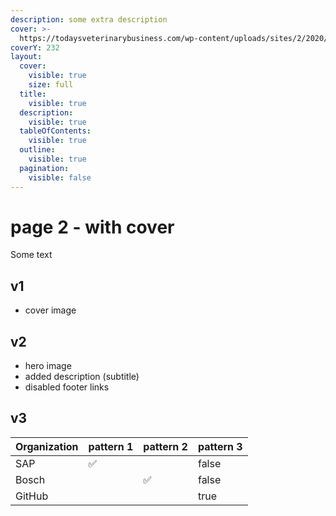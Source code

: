 ```yaml
---
description: some extra description
cover: >-
  https://todaysveterinarybusiness.com/wp-content/uploads/sites/2/2020/03/Innovation-Station.jpg
coverY: 232
layout:
  cover:
    visible: true
    size: full
  title:
    visible: true
  description:
    visible: true
  tableOfContents:
    visible: true
  outline:
    visible: true
  pagination:
    visible: false
---
```


# page 2 - with cover

Some text

## v1

* cover image

## v2

* hero image
* added description (subtitle)
* disabled footer links

## v3

<table><thead><tr><th>Organization</th><th>pattern 1</th><th>pattern 2</th><th data-type="checkbox">pattern 3</th></tr></thead><tbody><tr><td>SAP</td><td><span data-gb-custom-inline data-tag="emoji" data-code="2705">✅</span></td><td></td><td>false</td></tr><tr><td>Bosch</td><td></td><td><span data-gb-custom-inline data-tag="emoji" data-code="2705">✅</span></td><td>false</td></tr><tr><td>GitHub</td><td></td><td></td><td>true</td></tr></tbody></table>
